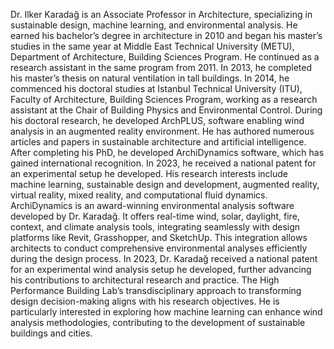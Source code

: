 Dr. Ilker Karadağ is an Associate Professor in Architecture, specializing in sustainable design, machine learning, and environmental analysis. He earned his bachelor’s degree in architecture in 2010 and began his master’s studies in the same year at Middle East Technical University (METU), Department of Architecture, Building Sciences Program. He continued as a research assistant in the same program from 2011. In 2013, he completed his master’s thesis on natural ventilation in tall buildings. In 2014, he commenced his doctoral studies at Istanbul Technical University (ITU), Faculty of Architecture, Building Sciences Program, working as a research assistant at the Chair of Building Physics and Environmental Control. During his doctoral research, he developed ArchPLUS, software enabling wind analysis in an augmented reality environment. He has authored numerous articles and papers in sustainable architecture and artificial intelligence. After completing his PhD, he developed ArchiDynamics software, which has gained international recognition. In 2023, he received a national patent for an experimental setup he developed. His research interests include machine learning, sustainable design and development, augmented reality, virtual reality, mixed reality, and computational fluid dynamics. ArchiDynamics is an award-winning environmental analysis software developed by Dr. Karadağ. It offers real-time wind, solar, daylight, fire, context, and climate analysis tools, integrating seamlessly with design platforms like Revit, Grasshopper, and SketchUp. This integration allows architects to conduct comprehensive environmental analyses efficiently during the design process. In 2023, Dr. Karadağ received a national patent for an experimental wind analysis setup he developed, further advancing his contributions to architectural research and practice. The High Performance Building Lab’s transdisciplinary approach to transforming design decision-making aligns with his research objectives. He is particularly interested in exploring how machine learning can enhance wind analysis methodologies, contributing to the development of sustainable buildings and cities.

<!--
**thinklikeanarchitect/thinklikeanarchitect** is a ✨ _special_ ✨ repository because its `README.md` (this file) appears on your GitHub profile.

Here are some ideas to get you started:

- 🔭 I’m currently working on ...
- 🌱 I’m currently learning ...
- 👯 I’m looking to collaborate on ...
- 🤔 I’m looking for help with ...
- 💬 Ask me about ...
- 📫 How to reach me: ...
- 😄 Pronouns: ...
- ⚡ Fun fact: ...
-->
